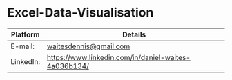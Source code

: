 # Excel-Data-Visualisation

Platform | Details
---------|---------
E-mail: | waitesdennis@gmail.com
LinkedIn: | https://www.linkedin.com/in/daniel-waites-4a036b134/
